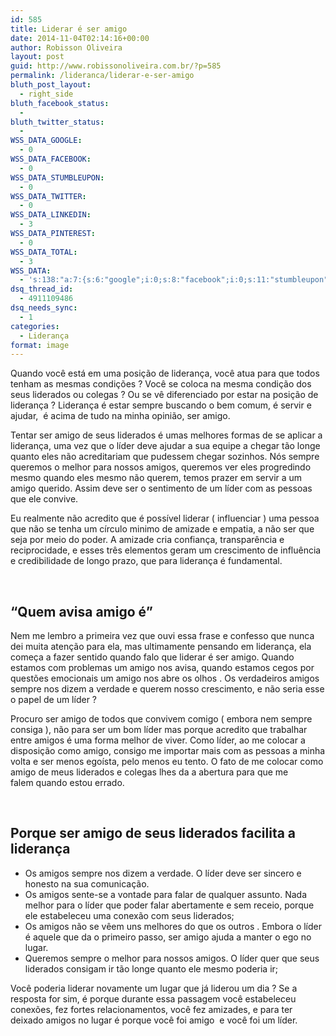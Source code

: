 ```yaml
---
id: 585
title: Liderar é ser amigo
date: 2014-11-04T02:14:16+00:00
author: Robisson Oliveira
layout: post
guid: http://www.robissonoliveira.com.br/?p=585
permalink: /lideranca/liderar-e-ser-amigo
bluth_post_layout:
  - right_side
bluth_facebook_status:
  - 
bluth_twitter_status:
  - 
WSS_DATA_GOOGLE:
  - 0
WSS_DATA_FACEBOOK:
  - 0
WSS_DATA_STUMBLEUPON:
  - 0
WSS_DATA_TWITTER:
  - 0
WSS_DATA_LINKEDIN:
  - 3
WSS_DATA_PINTEREST:
  - 0
WSS_DATA_TOTAL:
  - 3
WSS_DATA:
  - 's:138:"a:7:{s:6:"google";i:0;s:8:"facebook";i:0;s:11:"stumbleupon";i:0;s:7:"twitter";i:0;s:8:"linkedin";i:3;s:9:"pinterest";i:0;s:5:"total";i:3;}";'
dsq_thread_id:
  - 4911109486
dsq_needs_sync:
  - 1
categories:
  - Liderança
format: image
---
```

Quando você está em uma posição de liderança, você atua para que todos tenham as mesmas condições ? Você se coloca na mesma condição dos seus liderados ou colegas ? Ou se vê diferenciado por estar na posição de liderança ? Liderança é estar sempre buscando o bem comum, é servir e ajudar,  é acima de tudo na minha opinião, ser amigo.<!--more-->

Tentar ser amigo de seus liderados é umas melhores formas de se aplicar a liderança, uma vez que o líder deve ajudar a sua equipe a chegar tão longe quanto eles não acreditariam que pudessem chegar sozinhos. Nós sempre queremos o melhor para nossos amigos, queremos ver eles progredindo mesmo quando eles mesmo não querem, temos prazer em servir a um amigo querido. Assim deve ser o sentimento de um líder com as pessoas que ele convive.

Eu realmente não acredito que é possível liderar ( influenciar ) uma pessoa que não se tenha um círculo minimo de amizade e empatia, a não ser que seja por meio do poder. A amizade cria confiança, transparência e reciprocidade, e esses três elementos geram um crescimento de influência e credibilidade de longo prazo, que para liderança é fundamental.

&nbsp;

## &#8220;Quem avisa amigo é&#8221;

Nem me lembro a primeira vez que ouvi essa frase e confesso que nunca dei muita atenção para ela, mas ultimamente pensando em liderança, ela começa a fazer sentido quando falo que liderar é ser amigo. Quando estamos com problemas um amigo nos avisa, quando estamos cegos por questões emocionais um amigo nos abre os olhos . Os verdadeiros amigos sempre nos dizem a verdade e querem nosso crescimento, e não seria esse o papel de um líder ?

Procuro ser amigo de todos que convivem comigo ( embora nem sempre consiga ), não para ser um bom líder mas porque acredito que trabalhar entre amigos é uma forma melhor de viver. Como líder, ao me colocar a disposição como amigo, consigo me importar mais com as pessoas a minha volta e ser menos egoísta, pelo menos eu tento. O fato de me colocar como amigo de meus liderados e colegas lhes da a abertura para que me falem quando estou errado.

&nbsp;

## Porque ser amigo de seus liderados facilita a liderança

  * Os amigos sempre nos dizem a verdade. O líder deve ser sincero e honesto na sua comunicação.
  * Os amigos sente-se a vontade para falar de qualquer assunto. Nada melhor para o líder que poder falar abertamente e sem receio, porque ele estabeleceu uma conexão com seus liderados;
  * Os amigos não se vêem uns melhores do que os outros . Embora o líder é aquele que da o primeiro passo, ser amigo ajuda a manter o ego no lugar.
  * Queremos sempre o melhor para nossos amigos. O líder quer que seus liderados consigam ir tão longe quanto ele mesmo poderia ir;

Você poderia liderar novamente um lugar que já liderou um dia ? Se a resposta for sim, é porque durante essa passagem você estabeleceu conexões, fez fortes relacionamentos, você fez amizades, e para ter deixado amigos no lugar é porque você foi amigo  e você foi um líder.